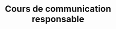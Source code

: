 ---
title: Cours de communication responsable
image: ademe-cours-communication-responsable.jpg
description: Un cours en ligne gratuit sur la communication responsable. Etudiants en écoles de communication, de publicité et de marketing ou professionnels de la communication, l’AACC et l’ADEME vous propose...
subjects:
- communication
types:
- outils
link: https://aacclive.wetransfer.com/downloads/399a9c2fd0fc046610115b4a24951a9c20201207123551/f35f2c
---